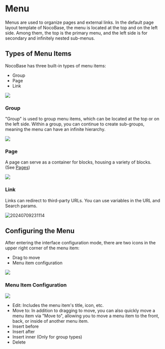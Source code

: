 # Menu

Menus are used to organize pages and external links. In the default page layout template of NocoBase, the menu is located at the top and on the left side. Among them, the top is the primary menu, and the left side is for secondary and infinitely nested sub-menus.

## Types of Menu Items

NocoBase has three built-in types of menu items:

- Group
- Page
- Link

![](https://static-docs.nocobase.com/ccf6f42d3cc2677d440f9e33b9488d1c.png)

### Group

"Group" is used to group menu items, which can be located at the top or on the left side. Within a group, you can continue to create sub-groups, meaning the menu can have an infinite hierarchy.

![](https://static-docs.nocobase.com/e59b2088fd68666cd240a26566616a3e.png)

### Page

A page can serve as a container for blocks, housing a variety of blocks. (See [Pages](./pages/index.md))

![](https://static-docs.nocobase.com/4cd259f6b79f6792df72ccc291da2af9.png)

### Link

Links can redirect to third-party URLs. You can use variables in the URL and Search params.

![20240709231114](https://nocobase-docs.oss-cn-beijing.aliyuncs.com/20240709231114.png)

## Configuring the Menu

After entering the interface configuration mode, there are two icons in the upper right corner of the menu item:

- Drag to move
- Menu item configuration

![](https://static-docs.nocobase.com/963ba10e36d04fd258fea0e996231f68.png)

### Menu Item Configuration

![](https://static-docs.nocobase.com/0a9a05bd88d8bad9d711102a730f351d.png)

- Edit: Includes the menu item's title, icon, etc.
- Move to: In addition to dragging to move, you can also quickly move a menu item via "Move to", allowing you to move a menu item to the front, back, or inside of another menu item.
- Insert before
- Insert after
- Insert inner (Only for group types)
- Delete
